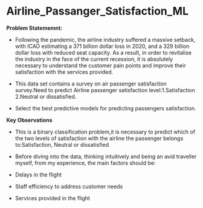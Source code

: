 # Airline_Passanger_Satisfaction_ML
**Problem Statememnt:**

- Following the pandemic, the airline industry suffered a massive setback, with ICAO estimating a 371 billion dollar loss in 2020, and a 329 billion dollar loss with reduced seat capacity. As a result, in order to revitalise the industry in the face of the current recession, it is absolutely necessary to understand the customer pain points and improve their satisfaction with the services provided.

- This data set contains a survey on air passenger satisfaction survey.Need to predict Airline passenger satisfaction level:1.Satisfaction 2.Neutral or dissatisfied.

- Select the best predictive models for predicting passengers satisfaction.


**Key Observations**

- This is a binary classification problem,it is necessary to predict which of the two levels of satisfaction with the airline the passenger belongs to:Satisfaction, Neutral or dissatisfied
- Before diving into the data, thinking intuitively and being an avid traveller myself, from my experience, the main factors should be:
- Delays in the flight

- Staff efficiency to address customer needs

- Services provided in the flight
